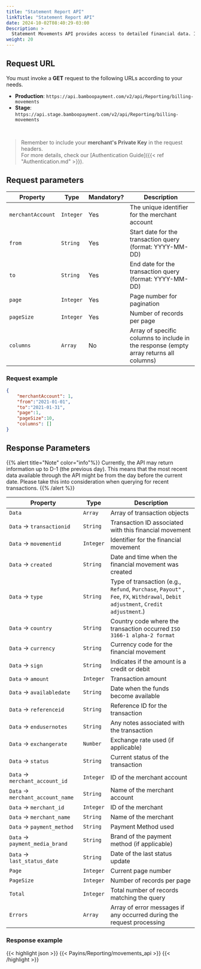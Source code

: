 ```yaml
---
title: "Statement Report API"
linkTitle: "Statement Report API"
date: 2024-10-02T08:40:29-03:00
Description: >
  Statement Movements API provides access to detailed financial data. It enables merchants to retrieve an overview of their account's monetary activities within specified time periods. Includes all credits (incoming funds), debits (outgoing payments or fees), and costs.
weight: 20
---
```


## Request URL
You must invoke a **GET** request to the following URLs according to your needs.

* **Production**: `https://api.bamboopayment.com/v2/api/Reporting/billing-movements`
* **Stage**: `https://api.stage.bamboopayment.com/v2/api/Reporting/billing-movements`

<br />

> Remember to include your **merchant's Private Key** in the request headers. <br /> For more details, check our [Authentication Guide]({{< ref "Authentication.md" >}}).


## Request parameters
| Property | Type | Mandatory? | Description |
|----------|------|------------|-------------|
| `merchantAccount` | `Integer` | Yes | The unique identifier for the merchant account |
| `from` | `String` | Yes | Start date for the transaction query (format: YYYY-MM-DD) |
| `to` | `String` | Yes | End date for the transaction query (format: YYYY-MM-DD) |
| `page` | `Integer` | Yes | Page number for pagination |
| `pageSize` | `Integer` | Yes | Number of records per page |
| `columns` | `Array` | No | Array of specific columns to include in the response (empty array returns all columns) |

### Request example
```json
{
    "merchantAccount": 1,
    "from":"2021-01-01",
    "to":"2021-01-31",
    "page":1,
    "pageSize":10,
    "columns": []
}
```

## Response Parameters

{{% alert title="Note" color="info"%}}
Currently, the API may return information up to D-1 (the previous day). This means that the most recent data available through the API might be from the day before the current date. Please take this into consideration when querying for recent transactions.
{{% /alert %}}


| Property | Type | Description |
|----------|------|-------------|
| `Data` | `Array` | Array of transaction objects |
| `Data` → `transactionid` | `String` |  Transaction ID associated with this financial movement  |
| `Data` → `movementid` | `Integer` | Identifier for the financial movement |
| `Data` → `created` | `String` | Date and time when the financial movement was created |
| `Data` → `type` | `String` | Type of transaction (e.g., `Refund`, `Purchase`, `Payout"` , `Fee`, `FX`, `Withdrawal`, `Debit adjustment`, `Credit adjustment`.) |
| `Data` → `country` | `String` | Country code where the transaction occurred `ISO 3166-1 alpha-2 format` |
| `Data` → `currency` | `String` | Currency code for the financial movement |
| `Data` → `sign` | `String` | Indicates if the amount is a credit or debit |
| `Data` → `amount` | `Integer` | Transaction amount |
| `Data` → `availabledate` | `String` | Date when the funds become available |
| `Data` → `referenceid` | `String` | Reference ID for the transaction |
| `Data` → `endusernotes` | `String` | Any notes associated with the transaction |
| `Data` → `exchangerate` | `Number` | Exchange rate used (if applicable) |
| `Data` → `status` | `String` | Current status of the transaction |
| `Data` → `merchant_account_id` | `Integer` | ID of the merchant account |
| `Data` → `merchant_account_name` | `String` | Name of the merchant account |
| `Data` → `merchant_id` | `Integer` | ID of the merchant |
| `Data` → `merchant_name` | `String` | Name of the merchant |
| `Data` → `payment_method` | `String` | Payment Method used |
| `Data` → `payment_media_brand` | `String` | Brand of the payment method (if applicable) |
| `Data` → `last_status_date` | `String` | Date of the last status update |
| `Page` | `Integer` | Current page number |
| `PageSize` | `Integer` | Number of records per page |
| `Total` | `Integer` | Total number of records matching the query |
| `Errors` | `Array` | Array of error messages if any occurred during the request processing |

<!--
| `success` | `Boolean` | Indicates if the request was successful |
| `message` | `String` | Provides additional information about the response |
-->

### Response example
{{< highlight json >}}
{{< Payins/Reporting/movements_api >}}
{{< /highlight >}} 